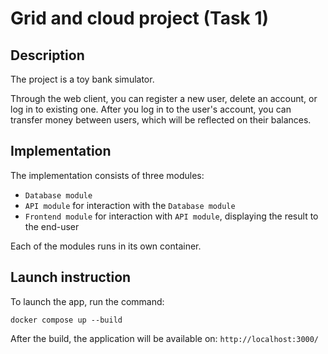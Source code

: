 # Grid and cloud project (Task 1)

## Description 

The project is a toy bank simulator. 

Through the web client, you can register a new user, delete an account, or log in to existing one. After you log in to the user's account, you can transfer money between users, which will be reflected on their balances.

## Implementation

The implementation consists of three modules:
- `Database module`
- `API module` for interaction with the `Database module`
- `Frontend module` for interaction with `API module`, displaying the result to the end-user 

Each of the modules runs in its own container.

## Launch instruction

To launch the app, run the command: 

    docker compose up --build

After the build, the application will be available on: `http://localhost:3000/`



